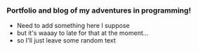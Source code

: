 ### Portfolio and blog of my adventures in programming!

- Need to add something here I suppose
- but it's waaay to late for that at the moment...
- so I'll just leave some random text
